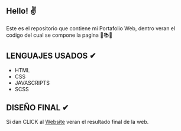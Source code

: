 ## Hello! ✌

Este es el repositorio que contiene mi Portafolio Web, dentro veran el codigo del cual se compone la pagina 📑📚📙

## LENGUAJES USADOS ✔

* HTML
* CSS
* JAVASCRIPTS
* SCSS

## DISEÑO FINAL ✔

Si dan CLICK al [Website](https://samurai829.github.io/home/) veran el resultado final de la web.
